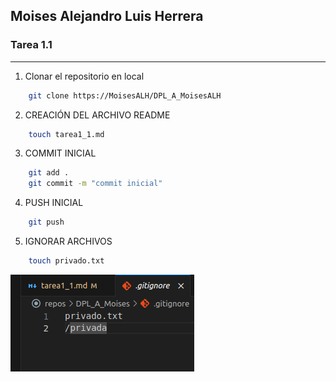 ## Moises Alejandro Luis Herrera
### Tarea 1.1
---
1. Clonar el repositorio en local
```bash 
    git clone https://MoisesALH/DPL_A_MoisesALH
```
2. CREACIÓN DEL ARCHIVO README
```bash
    touch tarea1_1.md
```
3. COMMIT INICIAL
```bash
    git add .
    git commit -m "commit inicial"
```
4. PUSH INICIAL
```bash
    git push
```
5. IGNORAR ARCHIVOS
```bash
    touch privado.txt
```
<img src="./Captura de pantalla de 2024-09-13 15-27-34.png">
